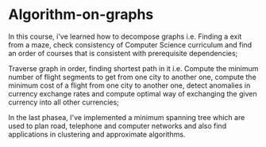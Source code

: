 # Algorithm-on-graphs
In this course, i've learned how to decompose graphs i.e. Finding a exit from a maze, check consistency of Computer Science curriculum and find an order of courses that is consistent with prerequisite dependencies; 

Traverse graph in order, finding shortest path in it i.e. Compute the minimum number of flight segments to get from one city to another one, compute the minimum cost of a flight from one city to another one, detect anomalies in currency exchange rates and compute optimal way of exchanging the given currency into all other currencies;

In the last phasea, I've implemented a minimum spanning tree which are used to plan road, telephone and computer networks and also find applications in clustering and approximate algorithms.
